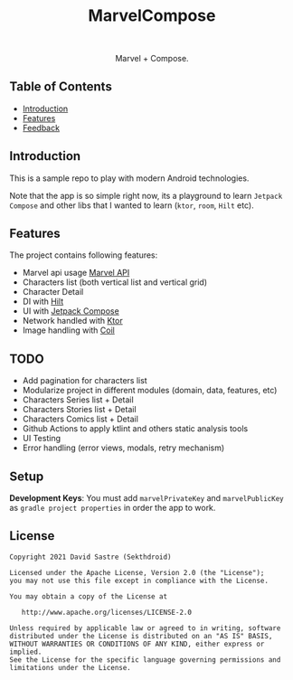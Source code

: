 <h1 align="center"> MarvelCompose </h1> <br>

<p align="center">
  Marvel + Compose.
</p>

<!-- START doctoc generated TOC please keep comment here to allow auto update -->
<!-- DON'T EDIT THIS SECTION, INSTEAD RE-RUN doctoc TO UPDATE -->
## Table of Contents

- [Introduction](#introduction)
- [Features](#features)
- [Feedback](#feedback)

<!-- END doctoc generated TOC please keep comment here to allow auto update -->

## Introduction

This is a sample repo to play with modern Android technologies.

Note that the app is so simple right now, its a playground to learn `Jetpack Compose` and other libs that I wanted to learn (`ktor`, `room`, `Hilt` etc).

## Features

The project contains following features:

* Marvel api usage [Marvel API](https://developer.marvel.com/)
* Characters list (both vertical list and vertical grid)
* Character Detail
* DI with [Hilt](https://developer.android.com/training/dependency-injection/hilt-android)
* UI with [Jetpack Compose](https://developer.android.com/jetpack/compose/documentation)
* Network handled with [Ktor](https://github.com/ktorio/ktor)
* Image handling with [Coil](https://github.com/coil-kt/coil)

## TODO

* Add pagination for characters list
* Modularize project in different modules (domain, data, features, etc)
* Characters Series list + Detail
* Characters Stories list + Detail
* Characters Comics list + Detail
* Github Actions to apply ktlint and others static analysis tools
* UI Testing
* Error handling (error views, modals, retry mechanism)

## Setup

**Development Keys**: You must add `marvelPrivateKey` and `marvelPublicKey` as `gradle project properties` in order the app to work.

## License

```
Copyright 2021 David Sastre (Sekthdroid)

Licensed under the Apache License, Version 2.0 (the "License");
you may not use this file except in compliance with the License.

You may obtain a copy of the License at

   http://www.apache.org/licenses/LICENSE-2.0

Unless required by applicable law or agreed to in writing, software
distributed under the License is distributed on an "AS IS" BASIS,
WITHOUT WARRANTIES OR CONDITIONS OF ANY KIND, either express or implied.
See the License for the specific language governing permissions and
limitations under the License.
```